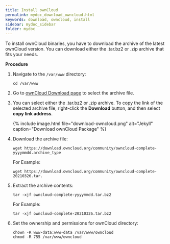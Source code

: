 ```yaml
---
title: Install ownCloud
permalink: mydoc_download_owncloud.html
keywords: download, owncloud, install
sidebar: mydoc_sidebar
folder: mydoc
---
```



To install ownCloud binaries, you have to download the archive of the latest ownCloud version. You can download either the .tar.bz2 or .zip archive that fits your needs.
 

**Procedure**

1. Navigate to the `/var/www` directory:
    ```
    cd /var/www
    ```

2.  Go to [ownCloud Download page](https://owncloud.com/download-server/ "ownCloud Download page") to select the archive file. 

3. You can select either the .tar.bz2 or .zip archive. To copy the link of the selected archive file, right-click the **Download** button, and then select **copy link address**.

    {% include image.html file="download-owncloud.png" alt="Jekyll" caption="Download ownCloud Package" %}

3. Download the archive file:

    ```
    wget https://download.owncloud.org/community/owncloud-complete-yyyymmdd.archive_type
    ```
    For Example:
    ```
    wget https://download.owncloud.org/community/owncloud-complete-20210326.tar.

    ```


4. Extract the archive contents:
    ```
    tar -xjf owncloud-complete-yyyymmdd.tar.bz2
    ```
    For Example:
    ```
    tar -xjf owncloud-complete-20210326.tar.bz2
    ```
5. Set the ownership and permissions for ownCloud directory:
    ```
    chown -R www-data:www-data /var/www/owncloud
    chmod -R 755 /var/www/owncloud
    ```